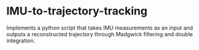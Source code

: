 # IMU-to-trajectory-tracking
Implements a python script that takes IMU measurements as an input and outputs a reconstructed trajectory through Madgwick filtering and double integration.
